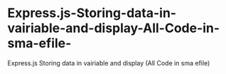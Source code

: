 # Express.js-Storing-data-in-vairiable-and-display-All-Code-in-sma-efile-
Express.js Storing data in vairiable and display (All Code in sma efile)
